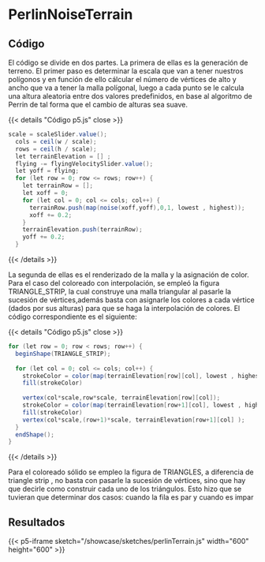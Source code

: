 # PerlinNoiseTerrain
## Código
El código se divide en dos partes. La primera de ellas es la generación de terreno. El primer paso es determinar la escala que van a tener nuestros polígonos y en función de ello cálcular el número de vértices de alto y ancho que va a tener la malla polígonal, luego a cada punto se le calcula una altura aleatoria entre dos valores predefinidos, en base al algoritmo de Perrin de tal forma que el cambio de alturas sea suave.

{{< details "Código p5.js" close >}}
```java
scale = scaleSlider.value();
  cols = ceil(w / scale);
  rows = ceil(h / scale);   
  let terrainElevation = [] ;
  flying -= flyingVelocitySlider.value();
  let yoff = flying;
  for (let row = 0; row <= rows; row++) {    
    let terrainRow = [];
    let xoff = 0;
    for (let col = 0; col <= cols; col++) {
      terrainRow.push(map(noise(xoff,yoff),0,1, lowest , highest)); 
      xoff += 0.2;
    }    
    terrainElevation.push(terrainRow);
    yoff += 0.2;
  } 
```
{{< /details >}}

La segunda de ellas es el renderizado de la malla y la asignación de color. Para el caso del coloreado con interpolación, se empleó la figura TRIANGLE_STRIP, la cual construye una malla triangular al pasarle la sucesión de vértices,además basta con asignarle los colores a cada vértice (dados por sus alturas) para que se haga la interpolación de colores. El código correspondiente es el siguiente:

{{< details "Código p5.js" close >}}
```java
for (let row = 0; row < rows; row++) {
  beginShape(TRIANGLE_STRIP);     
   
  for (let col = 0; col <= cols; col++) {   
    strokeColor = color(map(terrainElevation[row][col], lowest , highest , 0 , 255));
    fill(strokeColor)            
    
    vertex(col*scale,row*scale, terrainElevation[row][col]);
    strokeColor = color(map(terrainElevation[row+1][col], lowest , highest , 0 , 255));
    fill(strokeColor)         
    vertex(col*scale,(row+1)*scale, terrainElevation[row+1][col] );      
  }
  endShape();
}
```
{{< /details >}}

Para el coloreado sólido se empleo la figura de TRIANGLES, a diferencia de triangle strip , no basta con pasarle la sucesión de vértices, sino que hay que decirle como construir cada uno de los triángulos. Esto hizo que se tuvieran que determinar dos casos: cuando la fila es par y cuando es impar

## Resultados

{{< p5-iframe sketch="/showcase/sketches/perlinTerrain.js" width="600" height="600" >}} 